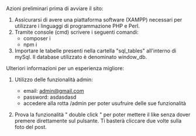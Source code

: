 Azioni preliminari prima di avviare il sito:

1. Assicurarsi di avere una piattaforma software (XAMPP) necessari per utilizzare i linguaggi di programmazione PHP e Perl.
2. Tramite console (cmd) scrivere i seguenti comandi:
    - composer i
    - npm i
3. Importare le tabelle presenti nella cartella "sql_tables" all'interno di mySql. Il database utilizzato è denominato window_db.

Ulteriori informazioni per un esperienza migliore:

1. Utilizzo delle funzionalità admin:
    - email: admin@gmail.com
    - password: asdasdasd
    - accedere alla rotta /admin per poter usufruire delle sue funzionalità

2. Prova la funzionalità " double click " per poter mettere il like senza dover premere direttamente sul pulsante.
Ti basterà cliccare due volte sulla foto del post.